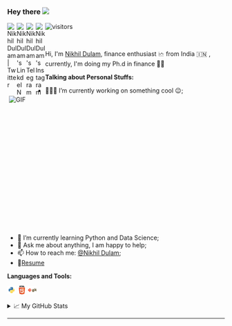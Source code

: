 ### Hey there <img src="https://media.giphy.com/media/hvRJCLFzcasrR4ia7z/giphy.gif" width="25px">

<a href="https://twitter.com/nicky_cheerful">
  <img align="left" alt="Nikhil Dulam | Twitter" width="22px" src="https://cdn.jsdelivr.net/npm/simple-icons@v3/icons/twitter.svg" />
</a>
<a href="https://www.linkedin.com/in/nikhildulam/">
  <img align="left" alt="Nikhil Dulam's LinkdeIN" width="22px" src="https://cdn.jsdelivr.net/npm/simple-icons@v3/icons/linkedin.svg" />
</a>
<a href="https://t.me/nikhildulam">
  <img align="left" alt="Nikhil Dulam's Telegram" width="22px" src="https://cdn.jsdelivr.net/npm/simple-icons@v3/icons/telegram.svg" />
</a>
<a href="https://www.instagram.com/nicky_cheerful/">
  <img align="left" alt="Nikhil Dulam's Instagram" width="22px" src="https://cdn.jsdelivr.net/npm/simple-icons@v3/icons/instagram.svg" />
</a>

![visitors](https://visitor-badge.glitch.me/badge?page_id=nikhildulam.nikhildulam)

<br />

Hi, I'm [Nikhil Dulam](https://nikhildulam.in), finance enthusiast 🗠 from India 🇮🇳 , currently, I'm doing my Ph.d in finance 🧑‍🎓 

  <img align="right" alt="GIF" src="https://github.com/abhisheknaiidu/abhisheknaiidu/blob/master/code.gif?raw=true" width="500" height="320" />
  
**Talking about Personal Stuffs:**

- 👨🏽‍💻 I’m currently working on something cool :wink:;
- 🌱 I’m currently learning Python and Data Science; 
- 💬 Ask me about anything, I am happy to help;
- 📫 How to reach me: [@Nikhil Dulam](https://twitter.com/nicky_cheerful);
- 📝[Resume](https://)

**Languages and Tools:**  

<code><img height="20" src="https://raw.githubusercontent.com/github/explore/80688e429a7d4ef2fca1e82350fe8e3517d3494d/topics/python/python.png"></code>
<code><img height="20" src="https://raw.githubusercontent.com/github/explore/80688e429a7d4ef2fca1e82350fe8e3517d3494d/topics/html/html.png"></code>
<code><img height="20" src="https://raw.githubusercontent.com/github/explore/80688e429a7d4ef2fca1e82350fe8e3517d3494d/topics/git/git.png"></code>


<details>
<summary> 📈 My GitHub Stats</summary>

<p align="center"> <img src="https://github-readme-stats.vercel.app/api?username=nikhildulam&show_icons=true&theme=gotham" alt="nikhildulam" />

</details>

-----
